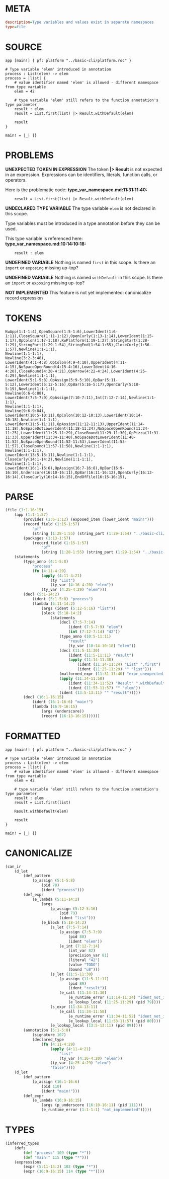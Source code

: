 # META
~~~ini
description=Type variables and values exist in separate namespaces
type=file
~~~
# SOURCE
~~~roc
app [main!] { pf: platform "../basic-cli/platform.roc" }

# Type variable 'elem' introduced in annotation
process : List(elem) -> elem
process = |list| {
    # value identifier named 'elem' is allowed - different namespace from type variable
    elem = 42

    # type variable 'elem' still refers to the function annotation's type parameter
    result : elem
    result = List.first(list) |> Result.withDefault(elem)

    result
}

main! = |_| {}
~~~
# PROBLEMS
**UNEXPECTED TOKEN IN EXPRESSION**
The token **|> Result** is not expected in an expression.
Expressions can be identifiers, literals, function calls, or operators.

Here is the problematic code:
**type_var_namespace.md:11:31:11:40:**
```roc
    result = List.first(list) |> Result.withDefault(elem)
```


**UNDECLARED TYPE VARIABLE**
The type variable ``elem`` is not declared in this scope.

Type variables must be introduced in a type annotation before they can be used.

This type variable is referenced here:
**type_var_namespace.md:10:14:10:18:**
```roc
    result : elem
```


**UNDEFINED VARIABLE**
Nothing is named `first` in this scope.
Is there an `import` or `exposing` missing up-top?

**UNDEFINED VARIABLE**
Nothing is named `withDefault` in this scope.
Is there an `import` or `exposing` missing up-top?

**NOT IMPLEMENTED**
This feature is not yet implemented: canonicalize record expression

# TOKENS
~~~zig
KwApp(1:1-1:4),OpenSquare(1:5-1:6),LowerIdent(1:6-1:11),CloseSquare(1:11-1:12),OpenCurly(1:13-1:14),LowerIdent(1:15-1:17),OpColon(1:17-1:18),KwPlatform(1:19-1:27),StringStart(1:28-1:29),StringPart(1:29-1:54),StringEnd(1:54-1:55),CloseCurly(1:56-1:57),Newline(1:1-1:1),
Newline(1:1-1:1),
Newline(3:2-3:48),
LowerIdent(4:1-4:8),OpColon(4:9-4:10),UpperIdent(4:11-4:15),NoSpaceOpenRound(4:15-4:16),LowerIdent(4:16-4:20),CloseRound(4:20-4:21),OpArrow(4:22-4:24),LowerIdent(4:25-4:29),Newline(1:1-1:1),
LowerIdent(5:1-5:8),OpAssign(5:9-5:10),OpBar(5:11-5:12),LowerIdent(5:12-5:16),OpBar(5:16-5:17),OpenCurly(5:18-5:19),Newline(1:1-1:1),
Newline(6:6-6:88),
LowerIdent(7:5-7:9),OpAssign(7:10-7:11),Int(7:12-7:14),Newline(1:1-1:1),
Newline(1:1-1:1),
Newline(9:6-9:84),
LowerIdent(10:5-10:11),OpColon(10:12-10:13),LowerIdent(10:14-10:18),Newline(1:1-1:1),
LowerIdent(11:5-11:11),OpAssign(11:12-11:13),UpperIdent(11:14-11:18),NoSpaceDotLowerIdent(11:18-11:24),NoSpaceOpenRound(11:24-11:25),LowerIdent(11:25-11:29),CloseRound(11:29-11:30),OpPizza(11:31-11:33),UpperIdent(11:34-11:40),NoSpaceDotLowerIdent(11:40-11:52),NoSpaceOpenRound(11:52-11:53),LowerIdent(11:53-11:57),CloseRound(11:57-11:58),Newline(1:1-1:1),
Newline(1:1-1:1),
LowerIdent(13:5-13:11),Newline(1:1-1:1),
CloseCurly(14:1-14:2),Newline(1:1-1:1),
Newline(1:1-1:1),
LowerIdent(16:1-16:6),OpAssign(16:7-16:8),OpBar(16:9-16:10),Underscore(16:10-16:11),OpBar(16:11-16:12),OpenCurly(16:13-16:14),CloseCurly(16:14-16:15),EndOfFile(16:15-16:15),
~~~
# PARSE
~~~clojure
(file (1:1-16:15)
	(app (1:1-1:57)
		(provides (1:6-1:12) (exposed_item (lower_ident "main!")))
		(record_field (1:15-1:57)
			"pf"
			(string (1:28-1:55) (string_part (1:29-1:54) "../basic-cli/platform.roc")))
		(packages (1:13-1:57)
			(record_field (1:15-1:57)
				"pf"
				(string (1:28-1:55) (string_part (1:29-1:54) "../basic-cli/platform.roc")))))
	(statements
		(type_anno (4:1-5:8)
			"process"
			(fn (4:11-4:29)
				(apply (4:11-4:21)
					(ty "List")
					(ty_var (4:16-4:20) "elem"))
				(ty_var (4:25-4:29) "elem")))
		(decl (5:1-14:2)
			(ident (5:1-5:8) "process")
			(lambda (5:11-14:2)
				(args (ident (5:12-5:16) "list"))
				(block (5:18-14:2)
					(statements
						(decl (7:5-7:14)
							(ident (7:5-7:9) "elem")
							(int (7:12-7:14) "42"))
						(type_anno (10:5-11:11)
							"result"
							(ty_var (10:14-10:18) "elem"))
						(decl (11:5-11:30)
							(ident (11:5-11:11) "result")
							(apply (11:14-11:30)
								(ident (11:14-11:24) "List" ".first")
								(ident (11:25-11:29) "" "list")))
						(malformed_expr (11:31-11:40) "expr_unexpected_token")
						(apply (11:34-11:58)
							(ident (11:34-11:52) "Result" ".withDefault")
							(ident (11:53-11:57) "" "elem"))
						(ident (13:5-13:11) "" "result")))))
		(decl (16:1-16:15)
			(ident (16:1-16:6) "main!")
			(lambda (16:9-16:15)
				(args (underscore))
				(record (16:13-16:15))))))
~~~
# FORMATTED
~~~roc
app [main!] { pf: platform "../basic-cli/platform.roc" }

# Type variable 'elem' introduced in annotation
process : List(elem) -> elem
process = |list| {
	# value identifier named 'elem' is allowed - different namespace from type variable
	elem = 42

	# type variable 'elem' still refers to the function annotation's type parameter
	result : elem
	result = List.first(list)
	
	Result.withDefault(elem)

	result
}

main! = |_| {}
~~~
# CANONICALIZE
~~~clojure
(can_ir
	(d_let
		(def_pattern
			(p_assign (5:1-5:8)
				(pid 78)
				(ident "process")))
		(def_expr
			(e_lambda (5:11-14:2)
				(args
					(p_assign (5:12-5:16)
						(pid 79)
						(ident "list")))
				(e_block (5:18-14:2)
					(s_let (7:5-7:14)
						(p_assign (7:5-7:9)
							(pid 80)
							(ident "elem"))
						(e_int (7:12-7:14)
							(int_var 82)
							(precision_var 81)
							(literal "42")
							(value "TODO")
							(bound "u8")))
					(s_let (11:5-11:30)
						(p_assign (11:5-11:11)
							(pid 89)
							(ident "result"))
						(e_call (11:14-11:30)
							(e_runtime_error (11:14-11:24) "ident_not_in_scope")
							(e_lookup_local (11:25-11:29) (pid 79))))
					(s_expr (11:34-13:11)
						(e_call (11:34-11:58)
							(e_runtime_error (11:34-11:52) "ident_not_in_scope")
							(e_lookup_local (11:53-11:57) (pid 80))))
					(e_lookup_local (13:5-13:11) (pid 89)))))
		(annotation (5:1-5:8)
			(signature 107)
			(declared_type
				(fn (4:11-4:29)
					(apply (4:11-4:21)
						"List"
						(ty_var (4:16-4:20) "elem"))
					(ty_var (4:25-4:29) "elem")
					"false"))))
	(d_let
		(def_pattern
			(p_assign (16:1-16:6)
				(pid 110)
				(ident "main!")))
		(def_expr
			(e_lambda (16:9-16:15)
				(args (p_underscore (16:10-16:11) (pid 111)))
				(e_runtime_error (1:1-1:1) "not_implemented")))))
~~~
# TYPES
~~~clojure
(inferred_types
	(defs
		(def "process" 109 (type "*"))
		(def "main!" 115 (type "*")))
	(expressions
		(expr (5:11-14:2) 102 (type "*"))
		(expr (16:9-16:15) 114 (type "*"))))
~~~